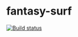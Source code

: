 # fantasy-surf

[![Build status](https://ci.appveyor.com/api/projects/status/2ajsjlqxj1g0bjoe/branch/master?svg=true)](https://ci.appveyor.com/project/frutuozo29/fantasy-surf/branch/master)
